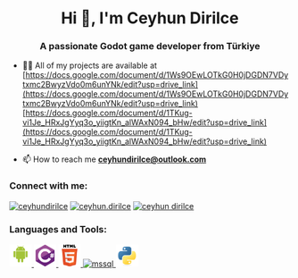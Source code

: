 <h1 align="center">Hi 👋, I'm Ceyhun Dirilce</h1>
<h3 align="center">A passionate Godot game developer from Türkiye</h3>

- 👨‍💻 All of my projects are available at [https://docs.google.com/document/d/1Ws9OEwLOTkG0H0jDGDN7VDytxmc2BwyzVdo0m6unYNk/edit?usp=drive_link](https://docs.google.com/document/d/1Ws9OEwLOTkG0H0jDGDN7VDytxmc2BwyzVdo0m6unYNk/edit?usp=drive_link) [https://docs.google.com/document/d/1TKug-vi1Je_HRxJgYyq3o_yiigtKn_alWAxN094_bHw/edit?usp=drive_link](https://docs.google.com/document/d/1TKug-vi1Je_HRxJgYyq3o_yiigtKn_alWAxN094_bHw/edit?usp=drive_link) 

- 📫 How to reach me **ceyhundirilce@outlook.com**

<h3 align="left">Connect with me:</h3>
<p align="left">
<a href="https://linkedin.com/in/ceyhundirilce" target="blank"><img align="center" src="https://raw.githubusercontent.com/rahuldkjain/github-profile-readme-generator/master/src/images/icons/Social/linked-in-alt.svg" alt="ceyhundirilce" height="30" width="40" /></a>
<a href="https://instagram.com/ceyhun.dirilce" target="blank"><img align="center" src="https://raw.githubusercontent.com/rahuldkjain/github-profile-readme-generator/master/src/images/icons/Social/instagram.svg" alt="ceyhun.dirilce" height="30" width="40" /></a>
<a href="https://www.youtube.com/c/ceyhun dirilce" target="blank"><img align="center" src="https://raw.githubusercontent.com/rahuldkjain/github-profile-readme-generator/master/src/images/icons/Social/youtube.svg" alt="ceyhun dirilce" height="30" width="40" /></a>
</p>

<h3 align="left">Languages and Tools:</h3>
<p align="left"> <a href="https://developer.android.com" target="_blank" rel="noreferrer"> <img src="https://raw.githubusercontent.com/devicons/devicon/master/icons/android/android-original-wordmark.svg" alt="android" width="40" height="40"/> </a> <a href="https://www.w3schools.com/cs/" target="_blank" rel="noreferrer"> <img src="https://raw.githubusercontent.com/devicons/devicon/master/icons/csharp/csharp-original.svg" alt="csharp" width="40" height="40"/> </a> <a href="https://www.w3.org/html/" target="_blank" rel="noreferrer"> <img src="https://raw.githubusercontent.com/devicons/devicon/master/icons/html5/html5-original-wordmark.svg" alt="html5" width="40" height="40"/> </a> <a href="https://www.microsoft.com/en-us/sql-server" target="_blank" rel="noreferrer"> <img src="https://www.svgrepo.com/show/303229/microsoft-sql-server-logo.svg" alt="mssql" width="40" height="40"/> </a> <a href="https://www.python.org" target="_blank" rel="noreferrer"> <img src="https://raw.githubusercontent.com/devicons/devicon/master/icons/python/python-original.svg" alt="python" width="40" height="40"/> </a> </p>
